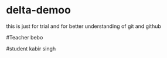 # delta-demoo
this is just for trial and for better understanding of git and github

#Teacher
bebo

#student
kabir singh
